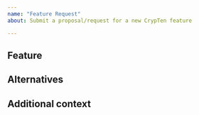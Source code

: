 ```yaml
---
name: "Feature Request"
about: Submit a proposal/request for a new CrypTen feature

---
```


##  Feature
<!-- A clear and concise description of the feature proposal -->


## Alternatives

<!-- A clear and concise description of any alternative solutions or features you've considered, if any. -->

## Additional context

<!-- Add any other context or screenshots about the feature request here. -->
